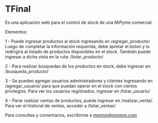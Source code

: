 # TFinal

Es una aplicación web para el control de stock de una MiPyme comercial.

Elementos:

1 - Puede ingresar productos al stock ingresando en /agregar_producto/
Luego de completar la información requerida, debe apretar el boton y lo redirigirá al listado de productos disponibles en el stock. También puede ingresar a dicha vista en la ruta: /listar_producto/

2 - Para realizar búsquedas de los productos en stock, debe ingresar en: /busqueda_producto/

3 - Se pueden agregar usuarios administradores y clientes ingresando en /agregar_usuario/ para que puedan operar en el stock con ciertos privilegios. Para ver los usuarios registrados, ingresar en /listar_usuario/

4 - Parar realizar ventas de productos, puede ingresar en /realizar_venta/. Para ver el historial de ventas, acceder a /listar_ventas/

Para consultas y comentarios, escribirme a mmmm@mmmm.com

